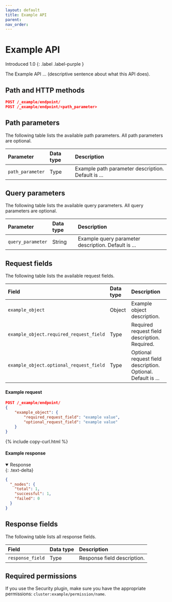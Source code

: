 ```yaml
---
layout: default
title: Example API
parent:
nav_order:
---
```


# Example API

Introduced 1.0
{: .label .label-purple }

The Example API ... (descriptive sentence about what this API does).

## Path and HTTP methods

```json
POST /_example/endpoint/
POST /_example/endpoint/<path_parameter>
```

## Path parameters

The following table lists the available path parameters. All path parameters are optional.

| Parameter        | Data type | Description                                        |
| :--------------- | :-------- | :------------------------------------------------- |
| `path_parameter` | Type      | Example path parameter description. Default is ... |

## Query parameters

The following table lists the available query parameters. All query parameters are optional.

| Parameter         | Data type | Description                                         |
| :---------------- | :-------- | :-------------------------------------------------- |
| `query_parameter` | String    | Example query parameter description. Default is ... |

## Request fields

The following table lists the available request fields.

| Field                                   | Data type | Description                                                  |
| :-------------------------------------- | :-------- | :----------------------------------------------------------- |
| `example_object`                        | Object    | Example object description.                                  |
| `example_object.required_request_field` | Type      | Required request field description. Required.                |
| `example_object.optional_request_field` | Type      | Optional request field description. Optional. Default is ... |

#### Example request

```json
POST /_example/endpoint/
{
    "example_object": {
        "required_request_field": "example value",
        "optional_request_field": "example value"
    }
}
```

{% include copy-curl.html %}

#### Example response

<details open markdown="block">
  <summary>
    Response
  </summary>
  {: .text-delta}

```json
{
  "_nodes": {
    "total": 1,
    "successful": 1,
    "failed": 0
  }
}
```

</details>

## Response fields

The following table lists all response fields.

| Field            | Data type | Description                 |
| :--------------- | :-------- | :-------------------------- |
| `response_field` | Type      | Response field description. |

## Required permissions

If you use the Security plugin, make sure you have the appropriate permissions: `cluster:example/permission/name`.

